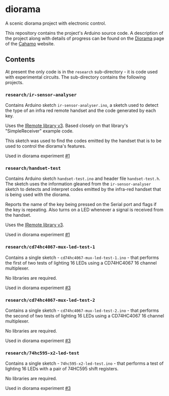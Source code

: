 # diorama

A scenic diorama project with electronic control.

This repository contains the project's Arduino source code. A description of the project along with details of progress can be found on the [Diorama](https://cahamo.github.io/diorama/) page of the [Cahamo](https://cahamo.github.io/) website.

## Contents

At present the only code is in the `research` sub-directory - it is code used with experimental circuits. The sub-directory contains the following projects.

### `research/ir-sensor-analyser`

Contains Arduino sketch `ir-sensor-analyser.ino`, a sketch used to detect the type of an infra red remote handset and the code generated by each key.

Uses the [IRemote library v3](https://github.com/Arduino-IRremote/Arduino-IRremote). Based closely on that library's "SimpleReceiver" example code.

This sketch was used to find the codes emitted by the handset that is to be used to control the diorama's features.

Used in diorama experiment [#1](https://cahamo.github.io/diorama/experiment-1)

### `research/handset-test`

Contains Arduino sketch `handset-test.ino` and header file `handset-test.h`. The sketch uses the information gleaned from the `ir-sensor-analyser` sketch to detects and interpret codes emitted by the infra-red handset that is being used with the diorama.

Reports the name of the key being pressed on the Serial port and flags if the key is repeating. Also turns on a LED whenever a signal is received from the handset.

Uses the [IRemote library v3](https://github.com/Arduino-IRremote/Arduino-IRremote).

Used in diorama experiment [#1](https://cahamo.github.io/diorama/experiment-1)

### `research/cd74hc4067-mux-led-test-1`

Contains a single sketch - `cd74hc4067-mux-led-test-1.ino` - that performs the first of two tests of lighting 16 LEDs using a CD74HC4067 16 channel multiplexer.

No libraries are required.

Used in diorama experiment [#3](https://cahamo.github.io/diorama/experiment-3)

### `research/cd74hc4067-mux-led-test-2`

Contains a single sketch - `cd74hc4067-mux-led-test-2.ino` - that performs the second of two tests of lighting 16 LEDs using a CD74HC4067 16 channel multiplexer.

No libraries are required.

Used in diorama experiment [#3](https://cahamo.github.io/diorama/experiment-3)

### `research/74hc595-x2-led-test`

Contains a single sketch - `74hc595-x2-led-test.ino` - that performs a test of lighting 16 LEDs with a pair of 74HC595 shift registers.

No libraries are required.

Used in diorama experiment [#3](https://cahamo.github.io/diorama/experiment-3)

